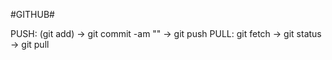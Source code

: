 #GITHUB#

PUSH:   (git add) -> git commit -am "" -> git push
PULL:   git fetch -> git status -> git pull
